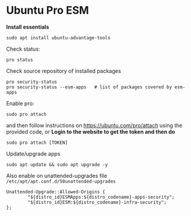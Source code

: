# Ubuntu Pro ESM
**Install essentials**
```
sudo apt install ubuntu-advantage-tools
```

Check status:
```
pro status
```
Check source repository of installed packages
```
pro security-status
pro security-status --esm-apps   # list of packages covered by esm-apps
```

Enable pro:
```
sudo pro attach
```
and then follow instructions on https://ubuntu.com/pro/attach using the provided code, or 
**Login to the website to get the token and then do**
```
sudo pro attach [TOKEN]
```
Update/upgrade apps
```
sudo apt update && sudo apt upgrade -y
```
Also enable on unattended-upgrades file `/etc/apt/apt.conf.d/50unattended-upgrades`
```
Unattended-Upgrade::Allowed-Origins {
        "${distro_id}ESMApps:${distro_codename}-apps-security";
        "${distro_id}ESM:${distro_codename}-infra-security";
};

```